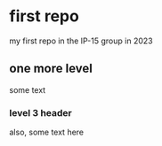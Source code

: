 # first repo

my first repo in the IP-15 group in 2023

## one more level

some text

### level 3 header

also, some text here
